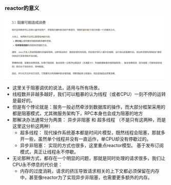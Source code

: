 ### reactor的意义
![img.png](img.png)
* 这里关于阻塞调优的说法，适用与所有场景。
* 线程数并非越多越好，我们可以粗暴的认为线程（或者CPU）一刻不停的运转是最好的。
* 但是有个悖论就是：服务一般必然牵涉到数据库的操作，而大部分框架采用的都是阻塞模式，尤其微服务架构下，RPC本身也会成为阻塞的地方
* 那解决办法通常分为两类： 异步非阻塞 和 超多线程 （不是只有这两种，而是这里这分析这两种）
  * 超多线程： 现代操作系统基本都是时间片模型，既然线程会阻塞，那就多开一些，虽然单个线程并没有一直运作，单CPU却没有停歇过的。
  * 异步非阻塞： 实现的方式也很多，这里重点reactor模型。 基于发布订阅模式，真正让线程永不停歇。
* 无论那种方式，都存在一个明显的问题，那就是同时处理的请求很多，我们让CPU永不停息的代价是：
  * 内存的过度消耗，请求的挤压导致请求相关的上下文都必须保留在内存中，甚至像reactor为了实现异步非阻塞，也需要更多额外的内存。